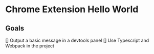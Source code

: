 # Chrome Extension Hello World

## Goals

[] Output a basic message in a devtools panel
[] Use Typescript and Webpack in the project
